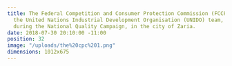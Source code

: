 ```yaml
---
title: The Federal Competition and Consumer Protection Commission (FCCPC) team and
  the United Nations Industrial Development Organisation (UNIDO) team, at a mega rally,
  during the National Quality Campaign, in the city of Zaria.
date: 2018-07-30 20:10:00 -11:00
position: 32
image: "/uploads/the%20cpc%201.png"
dimensions: 1012x675
---
```


